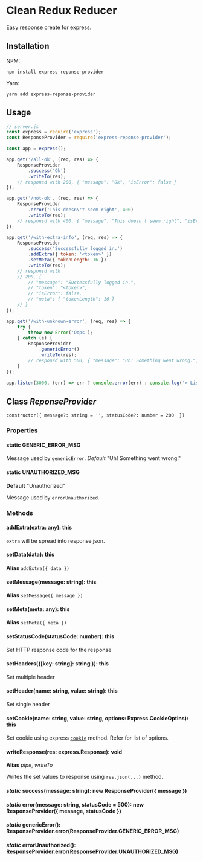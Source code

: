 # Clean Redux Reducer

Easy response create for express.

## Installation

NPM:
```
npm install express-reponse-provider
```

Yarn:
```
yarn add express-reponse-provider
```

## Usage

```js
// server.js
const express = require('express');
const ResponseProvider = require('express-reponse-provider');

const app = express();

app.get('/all-ok', (req, res) => {
	ResponseProvider
		.success('Ok')
		.writeTo(res);
	// responsd with 200, { "message": "Ok", "isError": false }
});

app.get('/not-ok', (req, res) => {
	ResponseProvider
		.error('This doesn\'t seem right', 400)
		.writeTo(res);
	// responsd with 400, { "message": "This doesn't seem right", "isError": true }
});

app.get('/with-extra-info', (req, res) => {
	ResponseProvider
		.success('Successfully logged in.')
		.addExtra({ token: '<token>' })
		.setMeta({ tokenLength: 16 })
		.writeTo(res);
	// responsd with
	// 200, {
		// "message": "Successfully logged in.",
		// "token": "<token>",
		// "isError": false,
		// "meta": { "tokenLength": 16 }
	// }
});

app.get('/with-unknown-error', (req, res) => {
	try {
		throw new Error('Oops');
	} catch (e) {
		ResponseProvider
			.genericError()
			.writeTo(res);
		// responsd with 500, { "message": "Uh! Something went wrong.", "isError": true }
	}
});

app.listen(3000, (err) => err ? console.error(err) : console.log('> Listening at 3000'));

```

## Class _ReponseProvider_

`constructor({ message?: string = '', statusCode?: number = 200  })`

### Properties

#### static GENERIC_ERROR_MSG

Message used by `genericError`.
*Default* "Uh! Something went wrong."

#### static UNAUTHORIZED_MSG

**Default** "Unauthorized"

Message used by `errorUnauthorized`.

### Methods

#### addExtra(extra: any): this

`extra` will be spread into response json.

#### setData(data): this

**Alias** `addExtra({ data })`

#### setMessage(message: string): this

**Alias** `setMessage({ message })`

#### setMeta(meta: any): this

**Alias** `setMeta({ meta })`

#### setStatusCode(statusCode: number): this

Set HTTP response code for the response

#### setHeaders({[key: string]: string }): this

Set multiple header

#### setHeader(name: string, value: string): this

Set single header

#### setCookie(name: string, value: string, options: Express.CookieOptins): this

Set cookie using express [`cookie`](https://expressjs.com/en/4x/api.html#res.cookie) method. Refer for list of options.

#### writeResponse(res: express.Response): void

**Alias** _pipe_, _writeTo_

Writes the set values to response using `res.json(...)` method.

#### _static_ success(message: string): new ResponseProvider({ message })

#### _static_ error(message: string, statusCode = 500): new ResponseProvider({ message, statusCode })

#### _static_ genericError(): ResponseProvider.error(ResponseProvider.GENERIC_ERROR_MSG)

#### _static_ errorUnauthorized(): ResponseProvider.error(ResponseProvider.UNAUTHORIZED_MSG)
